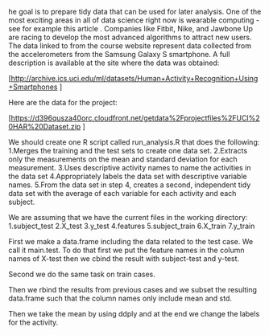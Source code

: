 he goal is to prepare tidy data that can be used for later analysis. One of the most exciting areas in all of data science right now is wearable computing - see for example this article . Companies like Fitbit, Nike, and Jawbone Up are racing to develop the most advanced algorithms to attract new users. The data linked to from the course website represent data collected from the accelerometers from the Samsung Galaxy S smartphone. A full description is available at the site where the data was obtained: 

[http://archive.ics.uci.edu/ml/datasets/Human+Activity+Recognition+Using+Smartphones ]

Here are the data for the project: 

[https://d396qusza40orc.cloudfront.net/getdata%2Fprojectfiles%2FUCI%20HAR%20Dataset.zip ]

We should create one R script called run_analysis.R that does the following:
1.Merges the training and the test sets to create one data set.
2.Extracts only the measurements on the mean and standard deviation for each measurement. 
3.Uses descriptive activity names to name the activities in the data set
4.Appropriately labels the data set with descriptive variable names. 
5.From the data set in step 4, creates a second, independent tidy data set with the average of each variable for each activity and each subject.



We are assuming that we have the current files in the working directory:
1.subject_test
2.X_test
3.y_test
4.features
5.subject_train
6.X_train
7.y_train

First we make a data.frame including the data related to the test case. We call it main.test. To do that first we put the feature names in the column names of X-test then we cbind the result with subject-test and y-test.

Second we do the same task on train cases.

Then we rbind the results from previous cases and we subset the resulting data.frame such that the column names only include mean and std.

Then we take the mean by using ddply and at the end we change the labels for the activity.

